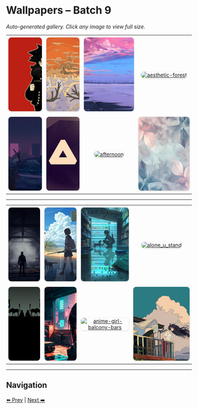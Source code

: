 # Wallpapers – Batch 9

_Auto-generated gallery. Click any image to view full size._

<table style="border-collapse:collapse; width:100%;">
  <tr>
    <td style="padding:6px; vertical-align:middle; text-align:center;"><a href="https://raw.githubusercontent.com/rubiin/wallpapers/master/wallpapers/adrien-amogruv.png"><img src="https://raw.githubusercontent.com/rubiin/wallpapers/master/wallpapers/adrien-amogruv.png" alt="adrien-amogruv" loading="lazy" style="width:300px; height:200px; object-fit:cover; border-radius:8px; box-shadow:0 1px 4px rgba(0,0,0,0.15);"></a></td>
    <td style="padding:6px; vertical-align:middle; text-align:center;"><a href="https://raw.githubusercontent.com/rubiin/wallpapers/master/wallpapers/adventure_time_tree.jpg"><img src="https://raw.githubusercontent.com/rubiin/wallpapers/master/wallpapers/adventure_time_tree.jpg" alt="adventure_time_tree" loading="lazy" style="width:300px; height:200px; object-fit:cover; border-radius:8px; box-shadow:0 1px 4px rgba(0,0,0,0.15);"></a></td>
    <td style="padding:6px; vertical-align:middle; text-align:center;"><a href="https://raw.githubusercontent.com/rubiin/wallpapers/master/wallpapers/aenami_endless.jpg"><img src="https://raw.githubusercontent.com/rubiin/wallpapers/master/wallpapers/aenami_endless.jpg" alt="aenami_endless" loading="lazy" style="width:300px; height:200px; object-fit:cover; border-radius:8px; box-shadow:0 1px 4px rgba(0,0,0,0.15);"></a></td>
    <td style="padding:6px; vertical-align:middle; text-align:center;"><a href="https://raw.githubusercontent.com/rubiin/wallpapers/master/wallpapers/aesthetic-forest.png"><img src="https://raw.githubusercontent.com/rubiin/wallpapers/master/wallpapers/aesthetic-forest.png" alt="aesthetic-forest" loading="lazy" style="width:300px; height:200px; object-fit:cover; border-radius:8px; box-shadow:0 1px 4px rgba(0,0,0,0.15);"></a></td>
  </tr>
  <tr>
    <td style="padding:6px; vertical-align:middle; text-align:center;"><a href="https://raw.githubusercontent.com/rubiin/wallpapers/master/wallpapers/aesthetic_deer.png"><img src="https://raw.githubusercontent.com/rubiin/wallpapers/master/wallpapers/aesthetic_deer.png" alt="aesthetic_deer" loading="lazy" style="width:300px; height:200px; object-fit:cover; border-radius:8px; box-shadow:0 1px 4px rgba(0,0,0,0.15);"></a></td>
    <td style="padding:6px; vertical-align:middle; text-align:center;"><a href="https://raw.githubusercontent.com/rubiin/wallpapers/master/wallpapers/after-hours.png"><img src="https://raw.githubusercontent.com/rubiin/wallpapers/master/wallpapers/after-hours.png" alt="after-hours" loading="lazy" style="width:300px; height:200px; object-fit:cover; border-radius:8px; box-shadow:0 1px 4px rgba(0,0,0,0.15);"></a></td>
    <td style="padding:6px; vertical-align:middle; text-align:center;"><a href="https://raw.githubusercontent.com/rubiin/wallpapers/master/wallpapers/afternoon.jpg"><img src="https://raw.githubusercontent.com/rubiin/wallpapers/master/wallpapers/afternoon.jpg" alt="afternoon" loading="lazy" style="width:300px; height:200px; object-fit:cover; border-radius:8px; box-shadow:0 1px 4px rgba(0,0,0,0.15);"></a></td>
    <td style="padding:6px; vertical-align:middle; text-align:center;"><a href="https://raw.githubusercontent.com/rubiin/wallpapers/master/wallpapers/ai-generated-8519946_1920.jpg"><img src="https://raw.githubusercontent.com/rubiin/wallpapers/master/wallpapers/ai-generated-8519946_1920.jpg" alt="ai-generated-8519946_1920" loading="lazy" style="width:300px; height:200px; object-fit:cover; border-radius:8px; box-shadow:0 1px 4px rgba(0,0,0,0.15);"></a></td>
  </tr>
</table>

<hr/>

<table style="border-collapse:collapse; width:100%;">
  <tr>
    <td style="padding:6px; vertical-align:middle; text-align:center;"><a href="https://raw.githubusercontent.com/rubiin/wallpapers/master/wallpapers/alan-wake.jpg"><img src="https://raw.githubusercontent.com/rubiin/wallpapers/master/wallpapers/alan-wake.jpg" alt="alan-wake" loading="lazy" style="width:300px; height:200px; object-fit:cover; border-radius:8px; box-shadow:0 1px 4px rgba(0,0,0,0.15);"></a></td>
    <td style="padding:6px; vertical-align:middle; text-align:center;"><a href="https://raw.githubusercontent.com/rubiin/wallpapers/master/wallpapers/alone-rifle-girl.webp"><img src="https://raw.githubusercontent.com/rubiin/wallpapers/master/wallpapers/alone-rifle-girl.webp" alt="alone-rifle-girl" loading="lazy" style="width:300px; height:200px; object-fit:cover; border-radius:8px; box-shadow:0 1px 4px rgba(0,0,0,0.15);"></a></td>
    <td style="padding:6px; vertical-align:middle; text-align:center;"><a href="https://raw.githubusercontent.com/rubiin/wallpapers/master/wallpapers/alone-store-girl.webp"><img src="https://raw.githubusercontent.com/rubiin/wallpapers/master/wallpapers/alone-store-girl.webp" alt="alone-store-girl" loading="lazy" style="width:300px; height:200px; object-fit:cover; border-radius:8px; box-shadow:0 1px 4px rgba(0,0,0,0.15);"></a></td>
    <td style="padding:6px; vertical-align:middle; text-align:center;"><a href="https://raw.githubusercontent.com/rubiin/wallpapers/master/wallpapers/alone_u_stand.png"><img src="https://raw.githubusercontent.com/rubiin/wallpapers/master/wallpapers/alone_u_stand.png" alt="alone_u_stand" loading="lazy" style="width:300px; height:200px; object-fit:cover; border-radius:8px; box-shadow:0 1px 4px rgba(0,0,0,0.15);"></a></td>
  </tr>
  <tr>
    <td style="padding:6px; vertical-align:middle; text-align:center;"><a href="https://raw.githubusercontent.com/rubiin/wallpapers/master/wallpapers/anar-twin.png"><img src="https://raw.githubusercontent.com/rubiin/wallpapers/master/wallpapers/anar-twin.png" alt="anar-twin" loading="lazy" style="width:300px; height:200px; object-fit:cover; border-radius:8px; box-shadow:0 1px 4px rgba(0,0,0,0.15);"></a></td>
    <td style="padding:6px; vertical-align:middle; text-align:center;"><a href="https://raw.githubusercontent.com/rubiin/wallpapers/master/wallpapers/anime-girl-abyss.png"><img src="https://raw.githubusercontent.com/rubiin/wallpapers/master/wallpapers/anime-girl-abyss.png" alt="anime-girl-abyss" loading="lazy" style="width:300px; height:200px; object-fit:cover; border-radius:8px; box-shadow:0 1px 4px rgba(0,0,0,0.15);"></a></td>
    <td style="padding:6px; vertical-align:middle; text-align:center;"><a href="https://raw.githubusercontent.com/rubiin/wallpapers/master/wallpapers/anime-girl-balcony-bars.png"><img src="https://raw.githubusercontent.com/rubiin/wallpapers/master/wallpapers/anime-girl-balcony-bars.png" alt="anime-girl-balcony-bars" loading="lazy" style="width:300px; height:200px; object-fit:cover; border-radius:8px; box-shadow:0 1px 4px rgba(0,0,0,0.15);"></a></td>
    <td style="padding:6px; vertical-align:middle; text-align:center;"><a href="https://raw.githubusercontent.com/rubiin/wallpapers/master/wallpapers/anime-girl-balcony.jpg"><img src="https://raw.githubusercontent.com/rubiin/wallpapers/master/wallpapers/anime-girl-balcony.jpg" alt="anime-girl-balcony" loading="lazy" style="width:300px; height:200px; object-fit:cover; border-radius:8px; box-shadow:0 1px 4px rgba(0,0,0,0.15);"></a></td>
  </tr>
</table>

<hr/>

## Navigation

[⬅️ Prev](index_8.md) | [Next ➡️](index_10.md)
